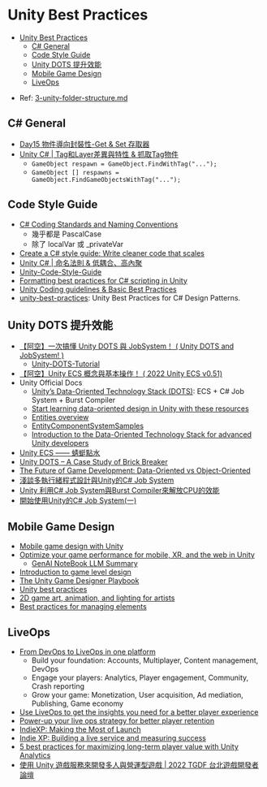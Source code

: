 # Unity Best Practices

<!-- TOC -->
* [Unity Best Practices](#unity-best-practices)
  * [C# General](#c-general)
  * [Code Style Guide](#code-style-guide)
  * [Unity DOTS 提升效能](#unity-dots-提升效能)
  * [Mobile Game Design](#mobile-game-design)
  * [LiveOps](#liveops)
<!-- TOC -->

- Ref: [3-unity-folder-structure.md](3-unity-folder-structure.md)

## C# General

- [Day15 物件導向封裝性-Get & Set 存取器](https://ithelp.ithome.com.tw/articles/10223760)
- [Unity C# | Tag和Layer差異與特性 & 抓取Tag物件](https://vocus.cc/article/6203a9b8fd897800014ad1dd)
  - `GameObject respawn = GameObject.FindWithTag("...");`
  - `GameObject [] respawns = GameObject.FindGameObjectsWithTag("...");`

## Code Style Guide

- [C# Coding Standards and Naming Conventions](https://github.com/ktaranov/naming-convention/blob/master/C%23%20Coding%20Standards%20and%20Naming%20Conventions.md)
  - 幾乎都是 PascalCase
  - 除了 localVar 或 _privateVar
- [Create a C# style guide: Write cleaner code that scales](https://unity.com/resources/create-code-c-sharp-style-guide-e-book?ungated=true)
- [Unity C# | 命名法則 & 低耦合、高內聚](https://vocus.cc/designer/61fe9831fd897800014eedda)
- [Unity-Code-Style-Guide](https://github.com/androchentw/Unity-Code-Style-Guide)
- [Formatting best practices for C# scripting in Unity](https://unity.com/how-to/formatting-best-practices-c-scripting-unity)
- [Unity Coding guidelines & Basic Best Practices](https://avangarde-software.com/unity-coding-guidelines-basic-best-practices/)
- [unity-best-practices](https://github.com/androchentw/unity-best-practices/tree/andro): Unity Best Practices for C# Design Patterns.

## Unity DOTS 提升效能

- [【阿空】一次搞懂 Unity DOTS 與 JobSystem！ ( Unity DOTS and JobSystem! )](https://www.youtube.com/watch?v=AY3Ejgyv9Ss)
  - [Unity-DOTS-Tutorial](https://github.com/emptygamer/Unity-DOTS-Tutorial)
- [【阿空】Unity ECS 概念與基本操作！ ( 2022 Unity ECS v0.51)](https://www.youtube.com/watch?v=_kda6k_WIqY)
- Unity Official Docs
  - [Unity’s Data-Oriented Technology Stack (DOTS)](https://unity.com/dots): ECS + C# Job System + Burst Compiler
  - [Start learning data-oriented design in Unity with these resources](https://unity.com/blog/engine-platform/dots-bootcamp-resources)
  - [Entities overview](https://docs.unity3d.com/Packages/com.unity.entities@1.3/manual/index.html)
  - [EntityComponentSystemSamples](https://github.com/Unity-Technologies/EntityComponentSystemSamples)
  - [Introduction to the Data-Oriented Technology Stack for advanced Unity developers](https://unity.com/resources/introduction-to-dots-ebook)
- [Unity ECS —— 蜻蜓點水](https://medium.com/遊戲開發隨筆/unity-ecs-蜻蜓點水-e259ccf02d09)
- [Unity DOTS – A Case Study of Brick Breaker](https://tedsieblog.wordpress.com/2020/03/17/unity-dots-a-case-study-of-brick-breaker/)
- [The Future of Game Development: Data-Oriented vs Object-Oriented](https://medium.com/@canernurdag/the-future-of-game-development-data-oriented-vs-object-oriented-e92e146dad4c)
- [淺談多執行緒程式設計與Unity的C# Job System](https://medium.com/akatsuki-taiwan-technology/淺談多執行緒程式設計與unity的c-job-system-19e4d5ca59dd)
- [Unity 利用C# Job System與Burst Compiler來解放CPU的效能](https://medium.com/akatsuki-taiwan-technology/unity-利用c-job-system與burst-compiler來解放cpu的效能-c9447357a076)
- [開始使用Unity的C# Job System(一)](https://medium.com/@eric.hu/開始使用unity的c-job-system-一-78b72b1e96bd)

## Mobile Game Design

- [Mobile game design with Unity](https://unity.com/topics/mobile-game-design)
- [Optimize your game performance for mobile, XR, and the web in Unity](https://unity.com/resources/mobile-xr-web-game-performance-optimization-unity-6)
  - [GenAI NoteBook LLM Summary](https://notebooklm.google.com/notebook/10e53e23-00fa-49ee-bff4-b27ee0ccf4e7)
- [Introduction to game level design](https://unity.com/resources/introduction-to-level-design-in-game-development-and-in-unity)
- [The Unity Game Designer Playbook](https://unity.com/resources/game-designer-playbook)
- [Unity best practices](https://unity.com/how-to)
- [2D game art, animation, and lighting for artists](https://unity.com/resources/2d-game-art-animation-lighting-for-artists-ebook?isGated=false)
- [Best practices for managing elements](https://docs.unity3d.com/Manual/UIE-best-practices-for-managing-elements.html)

## LiveOps

- [From DevOps to LiveOps in one platform](https://unity.com/solutions/gaming-services)
  - Build your foundation: Accounts, Multiplayer, Content management, DevOps
  - Engage your players: Analytics, Player engagement, Community, Crash reporting
  - Grow your game: Monetization, User acquisition, Ad mediation, Publishing, Game economy
- [Use LiveOps to get the insights you need for a better player experience](https://unity.com/solutions/gaming-services/player-insights)
- [Power-up your live ops strategy for better player retention](https://unity.com/solutions/gaming-services/continuous-game-improvements)
- [IndieXP: Making the Most of Launch](https://create.unity.com/making-the-most-of-launch)
- [Indie XP: Building a live service and measuring success](https://create.unity.com/how-to-turn-your-mobile-game-into-a-successful-business)
- [5 best practices for maximizing long-term player value with Unity Analytics](https://unity.com/how-to/maximizing-long-term-player-value-unity-analytics)
- [使用 Unity 遊戲服務來開發多人與營運型遊戲 | 2022 TGDF 台北遊戲開發者論壇](https://hackmd.io/@samuel-t-chou/2022-TGDF/%2Fs%2FTeBfn7ePQISPDBHNXxnDjA)
